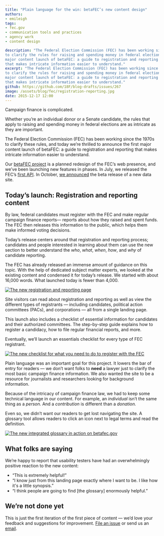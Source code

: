 ```yaml
---
title: "Plain language for the win: betaFEC’s new content design"
authors:
- emileigh
tags:
- fec.gov
- communication tools and practices
- agency work
- content design

description: "The Federal Election Commission (FEC) has been working since the 1970s
to clarify the rules for raising and spending money in federal elections, and today we’re thrilled to announce the first
major content launch of betaFEC: a guide to registration and reporting
that makes intricate information easier to understand."
excerpt: "The Federal Election Commission (FEC) has been working since the 1970s
to clarify the rules for raising and spending money in federal elections, and today we’re thrilled to announce the first
major content launch of betaFEC: a guide to registration and reporting
that makes intricate information easier to understand."
github: https://github.com/18F/blog-drafts/issues/267
image: /assets/blog/fec/registration-reporting.jpg
date: 2015-12-17 12:00
---
```


Campaign finance is complicated.

Whether you’re an individual donor or a Senate candidate, the rules that
apply to raising and spending money in federal elections are as
intricate as they are important.

The Federal Election Commission (FEC) has been working since the 1970s
to clarify these rules, and today we’re thrilled to announce the first
major content launch of betaFEC: a guide to registration and reporting
that makes intricate information easier to understand.

Our [betaFEC project](http://beta.fec.gov) is a planned
redesign of the FEC’s web presence, and we’ve been launching new
features in phases. In July, we released the FEC’s [first API](https://18f.gsa.gov/2015/07/08/openfec-api/). In October, [we
announced](https://18f.gsa.gov/2015/10/29/welcome-to-betafec/) the beta
release of a new data site.

Today’s launch: Registration and reporting content
--------------------------------------------------

By law, federal candidates must register with the FEC and make regular
campaign finance reports— reports about how they raised and spent funds.
The FEC then releases this information to the public, which helps them
make informed voting decisions.

Today’s release centers around that registration and reporting process;
candidates and people interested in learning about them can use the new
section to better understand the *who*, *what*, *when*, *how*, and *why*
of candidate reporting.

The FEC has already released an immense amount of guidance on this
topic. With the help of dedicated subject matter experts, we looked at
the existing content and condensed it for today’s release. We started
with about 16,000 words. What launched today is fewer than 4,000.

[![The new registration and reporting page]({{site.baseurl}}/assets/blog/fec/registration-reporting.jpg)](https://beta.fec.gov/registration-and-reporting/)

Site visitors can read about registration and reporting as well as view
the different types of registrants — including candidates, political
action committees (PACs), and corporations — all from a single landing
page.

This launch also includes a checklist of essential information for
candidates and their authorized committees. The step-by-step guide
explains how to register a candidacy, how to file regular financial
reports, and more.

Eventually, we’ll launch an essentials checklist for every type of FEC
registrant.

[![The new checklist for what you need to do to register with the FEC]({{site.baseurl}}/assets/blog/fec/checklist.jpg)](https://beta.fec.gov/registration-and-reporting/essentials-house-and-senate-candidates-and-committees/)

Plain language was an important goal for this project. It lowers the bar
of entry for readers — we don’t want folks to **need** a lawyer just to
clarify the most basic campaign finance information. We also wanted the
site to be a resource for journalists and researchers looking for
background information.

Because of the intricacy of campaign finance law, we had to keep some
technical language in our content. For example, an *individual* isn’t
the same thing as a *person.* And a *contribution* is different than a
*donation.*

Even so, we didn’t want our readers to get lost navigating the site. A
glossary tool allows readers to click an icon next to legal terms and
read the definition.

[![The new integrated glossary in action on betafec.gov]({{site.baseurl}}/assets/blog/fec/glossary.jpg)](https://beta.fec.gov/registration-and-reporting/essentials-house-and-senate-candidates-and-committees/)

What folks are saying
---------------------

We’re happy to report that usability testers have had an overwhelmingly
positive reaction to the new content:

-   “This is extremely helpful!”
-   “I know just from this landing page exactly where I want to be. I like how it's a little synopsis.”
-   “I think people are going to find [the glossary] enormously helpful.”

We’re not done yet
------------------

This is just the first iteration of the first piece of content — we’d
love your feedback and suggestions for improvement. [File an
issue](https://github.com/18f/fec/issues) or send us an [email](mailto:betafeedback@fec.gov).
